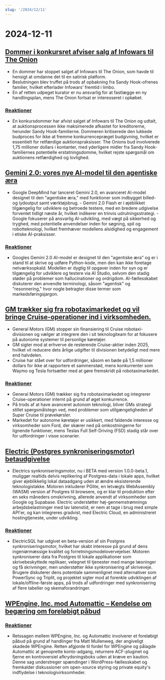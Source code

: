 ```yaml
---
slug: '/2024/12/11'
---
```


# 2024-12-11

## [Dommer i konkursret afviser salg af Infowars til The Onion](https://www.nytimes.com/2024/12/10/business/media/the-onion-infowars-alex-jones.html)

- En dommer har stoppet salget af Infowars til The Onion, som havde til hensigt at omdanne det til en satirisk platform.
- Beslutningen blev truffet på trods af opbakning fra Sandy Hook-ofrenes familier, hvilket efterlader Infowars' fremtid i limbo.
- En af retten udpeget kurator er nu ansvarlig for at fastlægge en ny handlingsplan, mens The Onion fortsat er interesseret i opkøbet.

### [Reaktioner](https://news.ycombinator.com/item?id=42384921)

- En konkursdommer har afvist salget af Infowars til The Onion og udtalt, at auktionsprocessen ikke maksimerede afkastet for kreditorerne, herunder Sandy Hook-familierne. Dommeren kritiserede den lukkede budproces for ikke at fremme konkurrencepræget budgivning, hvilket er essentielt for retfærdige auktionspraksisser. The Onions bud involverede 1,75 millioner dollars i kontanter, med yderligere midler fra Sandy Hook-familiernes potentielle erstatningsdomme, hvilket rejste spørgsmål om auktionens retfærdighed og lovlighed.

## [Gemini 2.0: vores nye AI-model til den agentiske æra](https://blog.google/technology/google-deepmind/google-gemini-ai-update-december-2024/)

- Google DeepMind har lanceret Gemini 2.0, en avanceret AI-model designet til den "agentiske æra," med funktioner som indbygget billed- og lydoutput samt værktøjsbrug. - Gemini 2.0 Flash er i øjeblikket tilgængelig for udviklere og betroede testere, med en bredere udgivelse forventet tidligt næste år, hvilket indikerer en trinvis udrulningsstrategi. - Google fokuserer på ansvarlig AI-udvikling, med vægt på sikkerhed og tryghed, med potentielle anvendelser inden for søgning, spil og robotteknologi, hvilket fremhæver modellens alsidighed og engagement i etiske AI-praksisser.

### [Reaktioner](https://news.ycombinator.com/item?id=42388783)

- Googles Gemini 2.0 AI-model er designet til den "agentiske æra" og er i stand til at skrive og udføre Python-kode, men den kan ikke foretage netværksopkald. Modellen er dygtig til opgaver inden for syn og er tilgængelig for udviklere og testere via AI Studio, selvom den stadig støder på problemer som hallucinationer og ordrigdom. AI-fællesskabet diskuterer den anvendte terminologi, såsom "agentisk" og "resonnering," hvor nogle betragter disse termer som markedsføringsjargon.

## [GM trækker sig fra robotaximarkedet og vil bringe Cruise-operationer ind i virksomheden.](https://www.cnbc.com/2024/12/10/gm-halts-funding-of-robotaxi-development-by-cruise.html)

- General Motors (GM) stopper sin finansiering til Cruise robotaxi-divisionen og vælger at integrere den i sit teknologiteam for at fokusere på autonome systemer til personlige køretøjer.
- GM sigter mod at erhverve de resterende Cruise-aktier inden 2025, hvilket vil reducere dets årlige udgifter til divisionen betydeligt med mere end halvdelen.
- Cruise har stået over for udfordringer, såsom en bøde på 1,5 millioner dollars for ikke at rapportere et sammenstød, mens konkurrenter som Waymo og Tesla fortsætter med at gøre fremskridt på robotaximarkedet.

### [Reaktioner](https://news.ycombinator.com/item?id=42381637)

- General Motors (GM) trækker sig fra robotaximarkedet og integrerer Cruise-operationer internt på grund af øget konkurrence.
- På trods af at have avanceret autonom teknologi, bliver GMs strategi stillet spørgsmålstegn ved, med problemer som utilgængeligheden af Super Cruise til prøvekørsler.
- Markedet for autonome køretøjer er usikkert, med faldende interesse og virksomheder som Ford, der skærer ned på omkostningerne for lignende funktioner, mens Teslas Full Self-Driving (FSD) stadig står over for udfordringer i visse scenarier.

## [Electric (Postgres synkroniseringsmotor) betaudgivelse](https://electric-sql.com/blog/2024/12/10/electric-beta-release)

- Electrics synkroniseringsmotor, nu i BETA med version 1.0.0-beta.1, muliggør realtids delvis replikering af Postgres-data i lokale apps, hvilket giver øjeblikkelig lokal dataadgang uden at ændre eksisterende teknologistakke. Motoren inkluderer PGlite, en letvægts WebAssembly (WASM) version af Postgres til browsere, og er klar til produktion efter en seks måneders omskrivning, allerede anvendt af virksomheder som Google og Supabase. Electric understøtter høj-gennemstrømnings arbejdsbelastninger med lav latenstid, er nem at tage i brug med simple API'er, og kan integreres gradvist, med Electric Cloud, en administreret hostingtjeneste, under udvikling.

### [Reaktioner](https://news.ycombinator.com/item?id=42383136)

- ElectricSQL har udgivet en beta-version af sin Postgres synkroniseringsmotor, hvilket har skabt interesse på grund af dens ingeniørmæssige kvalitet og forretningsmodelovervejelser. Motoren synkroniserer data fra Postgres til lokale applikationer som skrivebeskyttede replikaer, velegnet til tjenester med mange læsninger og få skrivninger, men understøtter ikke synkronisering af skriveveje. Brugere diskuterer dens potentiale sammenlignet med alternativer som PowerSync og Triplit, og projektet sigter mod at forenkle udviklingen af lokale/offline-første apps, på trods af udfordringer med synkronisering af flere tabeller og skemaforandringer.

## [WPEngine, Inc. mod Automattic – Kendelse om begæring om foreløbigt påbud](https://www.courtlistener.com/docket/69221176/64/wpengine-inc-v-automattic-inc/)

### [Reaktioner](https://news.ycombinator.com/item?id=42382829)

- Retssagen mellem WPEngine, Inc. og Automattic involverer et foreløbigt påbud på grund af handlinger fra Matt Mullenweg, der angiveligt skadede WPEngine. Retten afgjorde til fordel for WPEngine og pålagde Automattic at genoprette konto-adgang, returnere ACF-pluginet og fjerne en kontroversiel afkrydsningsboks uden at kræve en kaution. Denne sag understreger spændinger i WordPress-fællesskabet og fremkalder diskussioner om open-source styring og private equity's indflydelse i teknologivirksomheder.

<head>
  <meta property="og:title" content="Dommer i konkursret afviser salg af Infowars til The Onion" />
  <meta property="og:type" content="website" />
  <meta property="og:image" content="https://og.cho.sh/api/og/?title=Dommer%20i%20konkursret%20afviser%20salg%20af%20Infowars%20til%20The%20Onion&subheading=onsdag%20den%2011.%20december%202024%3A%20Resum%C3%A9%20af%20Hacker%20News" />
</head>
